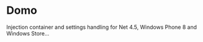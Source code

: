 Domo
====

Injection container and settings handling for Net 4.5, Windows Phone 8 and Windows Store...